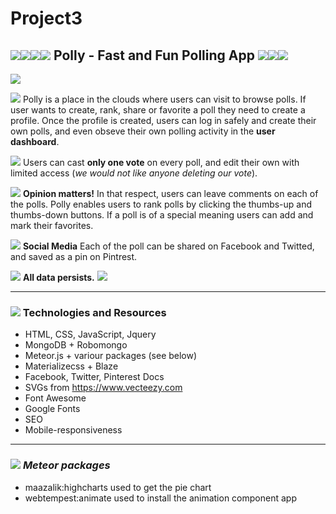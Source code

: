 # Project3

## <img src="https://github.com/mnaumoski/Project3/blob/master/public/favicon.ico"><img src="https://github.com/mnaumoski/Project3/blob/master/public/favicon.ico"><img src="https://github.com/mnaumoski/Project3/blob/master/public/favicon.ico"><img src="https://github.com/mnaumoski/Project3/blob/master/public/favicon.ico"> Polly - Fast and Fun Polling App <img src="https://github.com/mnaumoski/Project3/blob/master/public/favicon.ico"><img src="https://github.com/mnaumoski/Project3/blob/master/public/favicon.ico"><img src="https://github.com/mnaumoski/Project3/blob/master/public/favicon.ico">

<img src="https://github.com/mnaumoski/Project3/blob/master/public/polly.png">

<img src="https://github.com/mnaumoski/Project3/blob/master/public/favicon.ico"> Polly is a place in the clouds where users can visit to browse polls.  If user wants to create, rank, share or favorite a poll they need to create a profile.  Once the profile is created, users can log in safely and create their own polls, and even obseve their own polling activity in the **user dashboard**.

<img src="https://github.com/mnaumoski/Project3/blob/master/public/favicon.ico"> Users can cast **only one vote** on every poll, and edit their own with limited access (*we would not like anyone deleting our vote*).

<img src="https://github.com/mnaumoski/Project3/blob/master/public/favicon.ico"> **Opinion matters!**  In that respect, users can leave comments on each of the polls. Polly enables users to rank polls by clicking the thumbs-up and thumbs-down buttons.  If a poll is of a special meaning users can add and mark their favorites.

<img src="https://github.com/mnaumoski/Project3/blob/master/public/favicon.ico"> **Social Media** Each of the poll can be shared on Facebook and Twitted, and saved as a pin on Pintrest.

<img src="https://github.com/mnaumoski/Project3/blob/master/public/favicon.ico"> **All data persists.** <img src="https://github.com/mnaumoski/Project3/blob/master/public/favicon.ico">

---

### <img src="https://github.com/mnaumoski/Project3/blob/master/public/favicon.ico"> Technologies and Resources

- HTML, CSS, JavaScript, Jquery
- MongoDB + Robomongo
- Meteor.js + variour packages (see below)
- Materializecss + Blaze
- Facebook, Twitter, Pinterest Docs
- SVGs from https://www.vecteezy.com
- Font Awesome
- Google Fonts
- SEO
- Mobile-responsiveness

---

### <img src="https://github.com/mnaumoski/Project3/blob/master/public/favicon.ico"> *Meteor packages* 
- maazalik:highcharts used to get the pie chart
- webtempest:animate used to install the animation component app

